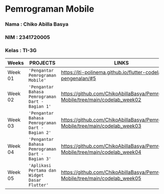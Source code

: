 # Pemrograman Mobile

### Nama : Chiko Abilla Basya
### NIM : 2341720005
### Kelas : TI-3G

|Weeks           |PROJECTS                         |LINKS                        |
|----------------|---------------------------------|-----------------------------|
|Week 01         |`'Pengantar Pemrograman Mobile'`|https://jti-polinema.github.io/flutter-codelab/01-pengenalan/#5
|Week 02         |`'Pengantar Bahasa Pemrograman Dart - Bagian 1'`|https://github.com/ChikoAbillaBasya/Pemrograman-Mobile/tree/main/codelab_week02
|Week 03         |`'Pengantar Bahasa Pemrograman Dart - Bagian 2'`|https://github.com/ChikoAbillaBasya/Pemrograman-Mobile/tree/main/codelab_week03
|Week 04         |`'Pengantar Bahasa Pemrograman Dart - Bagian 3'`|https://github.com/ChikoAbillaBasya/Pemrograman-Mobile/tree/main/codelab_week04
|Week 05         |`'Aplikasi Pertama dan Widget Dasar Flutter'`|https://github.com/ChikoAbillaBasya/Pemrograman-Mobile/tree/main/codelab_week05